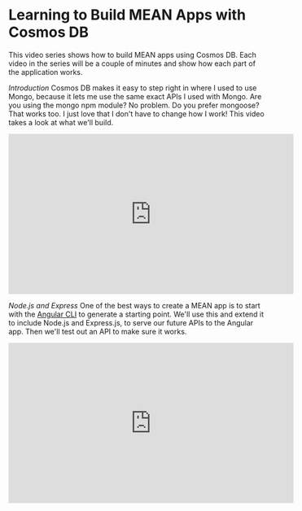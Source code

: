 # Learning to Build MEAN Apps with Cosmos DB

This video series shows how to build MEAN apps using Cosmos DB. Each video in the series will be a couple of minutes and show how each part of the application works.

*Introduction*
Cosmos DB makes it easy to step right in where I used to use Mongo, because it lets me use the same exact APIs I used with Mongo. Are you using the mongo npm module? No problem. Do you prefer mongoose? That works too. I just love that I don't have to change how I work! This video takes a look at what we'll build.

<iframe width="560" height="315" src="https://www.youtube.com/embed/vlZRP0mDabM" frameborder="0" allowfullscreen></iframe>

*Node.js and Express*
One of the best ways to create a MEAN app is to start with the [Angular CLI](https://github.com/angular/angular-cli) to generate a starting point. We'll use this and extend it to include Node.js and Express.js, to serve our future APIs to the Angular app. Then we'll test out an API to make sure it works.

<iframe width="560" height="315" src="https://www.youtube.com/embed/BzbzLAm9qQc" frameborder="0" allowfullscreen></iframe>
